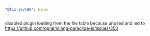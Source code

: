 ```yaml
---
"@lix-js/sdk": minor
---
```


disabled plugin loading from the file table because unused and led to https://github.com/opral/inlang-paraglide-js/issues/350
